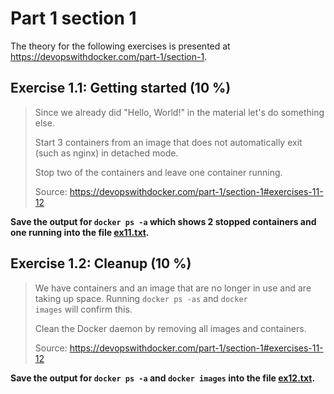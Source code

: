 # Part 1 section 1

The theory for the following exercises is presented at https://devopswithdocker.com/part-1/section-1.


## Exercise 1.1: Getting started (10 %)

> Since we already did "Hello, World!" in the material let's do something else.
>
> Start 3 containers from an image that does not automatically exit (such as nginx) in detached mode.
>
> Stop two of the containers and leave one container running.
>
> Source: https://devopswithdocker.com/part-1/section-1#exercises-11-12

**Save the output for <code>docker ps -a</code> which shows 2 stopped containers and one running into the file [ex11.txt](./ex11.txt).**


## Exercise 1.2: Cleanup (10 %)

> We have containers and an image that are no longer in use and are taking up space. Running <code>docker ps -as</code> and <code>docker images</code> will confirm this.
>
> Clean the Docker daemon by removing all images and containers.
>
> Source: https://devopswithdocker.com/part-1/section-1#exercises-11-12

**Save the output for <code>docker ps -a</code> and <code>docker images</code> into the file [ex12.txt](./ex12.txt).**
